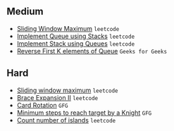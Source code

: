 ## Medium

- [Sliding Window Maximum](https://leetcode.com/problems/sliding-window-maximum/) `leetcode`
- [Implement Queue using Stacks](https://leetcode.com/problems/implement-queue-using-stacks/) `leetcode`
- [ Implement Stack using Queues](https://leetcode.com/problems/implement-stack-using-queues/) `leetcode`
- [Reverse First K elements of Queue](https://practice.geeksforgeeks.org/problems/reverse-first-k-elements-of-queue/) `Geeks for Geeks`


## Hard
- [Sliding window maximum](https://leetcode.com/problems/sliding-window-maximum/) `leetcode`
- [Brace Expansion II](https://leetcode.com/problems/brace-expansion-ii/) `leetcode`
- [Card Rotation](https://practice.geeksforgeeks.org/problems/card-rotation5834/1/) `GFG`
- [Minimum steps to reach target by a Knight](https://www.geeksforgeeks.org/minimum-steps-reach-target-knight/) `GFG`
- [Count number of islands](https://leetcode.com/problems/number-of-islands/) `leetcode`
